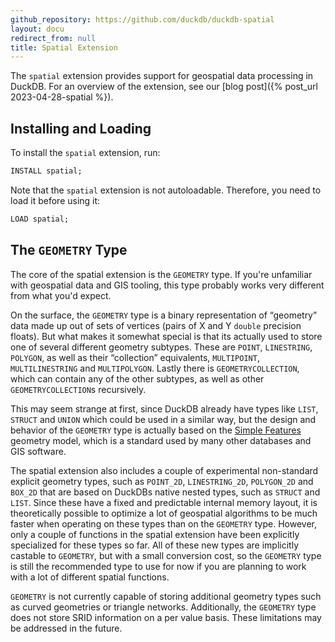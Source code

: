 ```yaml
---
github_repository: https://github.com/duckdb/duckdb-spatial
layout: docu
redirect_from: null
title: Spatial Extension
---
```


The `spatial` extension provides support for geospatial data processing in DuckDB.
For an overview of the extension, see our [blog post]({% post_url 2023-04-28-spatial %}).

## Installing and Loading

To install the `spatial` extension, run:

```sql
INSTALL spatial;
```

Note that the `spatial` extension is not autoloadable.
Therefore, you need to load it before using it:

```sql
LOAD spatial;
```

## The `GEOMETRY` Type

The core of the spatial extension is the `GEOMETRY` type. If you're unfamiliar with geospatial data and GIS tooling, this type probably works very different from what you'd expect.

On the surface, the `GEOMETRY` type is a binary representation of “geometry” data made up out of sets of vertices (pairs of X and Y `double` precision floats). But what makes it somewhat special is that its actually used to store one of several different geometry subtypes. These are `POINT`, `LINESTRING`, `POLYGON`, as well as their “collection” equivalents, `MULTIPOINT`, `MULTILINESTRING` and `MULTIPOLYGON`. Lastly there is `GEOMETRYCOLLECTION`, which can contain any of the other subtypes, as well as other `GEOMETRYCOLLECTION`s recursively.

This may seem strange at first, since DuckDB already have types like `LIST`, `STRUCT` and `UNION` which could be used in a similar way, but the design and behavior of the `GEOMETRY` type is actually based on the [Simple Features](https://en.wikipedia.org/wiki/Simple_Features) geometry model, which is a standard used by many other databases and GIS software.

The spatial extension also includes a couple of experimental non-standard explicit geometry types, such as `POINT_2D`, `LINESTRING_2D`, `POLYGON_2D` and `BOX_2D` that are based on DuckDBs native nested types, such as `STRUCT` and `LIST`. Since these have a fixed and predictable internal memory layout, it is theoretically possible to optimize a lot of geospatial algorithms to be much faster when operating on these types than on the `GEOMETRY` type. However, only a couple of functions in the spatial extension have been explicitly specialized for these types so far. All of these new types are implicitly castable to `GEOMETRY`, but with a small conversion cost, so the `GEOMETRY` type is still the recommended type to use for now if you are planning to work with a lot of different spatial functions.

`GEOMETRY` is not currently capable of storing additional geometry types such as curved geometries or triangle networks. Additionally, the `GEOMETRY` type does not store SRID information on a per value basis. These limitations may be addressed in the future.
